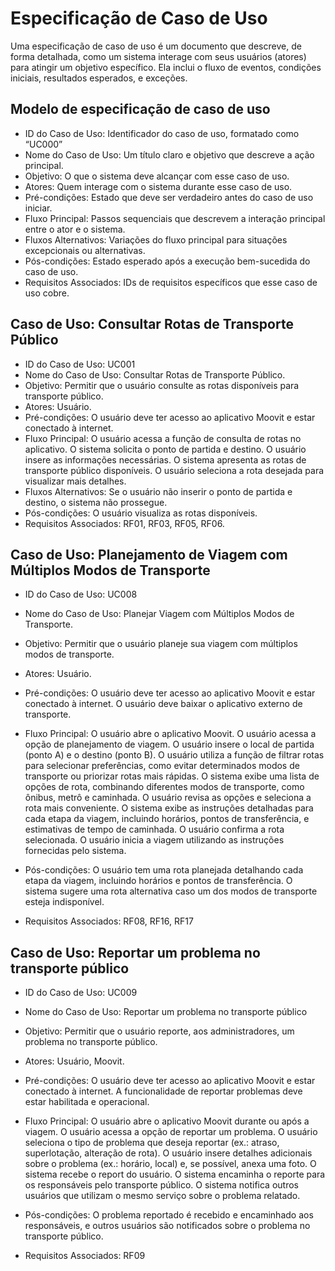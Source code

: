 # Especificação de Caso de Uso
Uma especificação de caso de uso é um documento que descreve, de forma detalhada, como um sistema interage com seus usuários (atores) para atingir um objetivo específico. Ela inclui o fluxo de eventos, condições iniciais, resultados esperados, e exceções.

## Modelo de especificação de caso de uso
- ID do Caso de Uso: Identificador do caso de uso, formatado como “UC000”
- Nome do Caso de Uso: Um título claro e objetivo que descreve a ação principal.
- Objetivo: O que o sistema deve alcançar com esse caso de uso.
- Atores: Quem interage com o sistema durante esse caso de uso.
- Pré-condições: Estado que deve ser verdadeiro antes do caso de uso iniciar.
- Fluxo Principal: Passos sequenciais que descrevem a interação principal entre o ator e o sistema.
- Fluxos Alternativos: Variações do fluxo principal para situações excepcionais ou alternativas.
- Pós-condições: Estado esperado após a execução bem-sucedida do caso de uso.
- Requisitos Associados: IDs de requisitos específicos que esse caso de uso cobre.

## Caso de Uso: Consultar Rotas de Transporte Público
- ID do Caso de Uso: UC001
- Nome do Caso de Uso: Consultar Rotas de Transporte Público.
- Objetivo: Permitir que o usuário consulte as rotas disponíveis para transporte público.
- Atores: Usuário.
- Pré-condições: O usuário deve ter acesso ao aplicativo Moovit e estar conectado à internet.
- Fluxo Principal:
O usuário acessa a função de consulta de rotas no aplicativo.
O sistema solicita o ponto de partida e destino.
O usuário insere as informações necessárias.
O sistema apresenta as rotas de transporte público disponíveis.
O usuário seleciona a rota desejada para visualizar mais detalhes.
- Fluxos Alternativos: Se o usuário não inserir o ponto de partida e destino, o sistema não prossegue.
- Pós-condições: O usuário visualiza as rotas disponíveis.
- Requisitos Associados: RF01, RF03, RF05, RF06.

## Caso de Uso: Planejamento de Viagem com Múltiplos Modos de Transporte
- ID do Caso de Uso: UC008
- Nome do Caso de Uso: Planejar Viagem com Múltiplos Modos de Transporte.
- Objetivo: Permitir que o usuário planeje sua viagem com múltiplos modos de transporte.
- Atores: Usuário.
- Pré-condições: O usuário deve ter acesso ao aplicativo Moovit e estar conectado à internet.
O usuário deve baixar o aplicativo externo de transporte.
- Fluxo Principal:
O usuário abre o aplicativo Moovit.
O usuário acessa a opção de planejamento de viagem.
O usuário insere o local de partida (ponto A) e o destino (ponto B).
O usuário utiliza a função de filtrar rotas para selecionar preferências, como evitar determinados modos de transporte ou priorizar rotas mais rápidas.
O sistema exibe uma lista de opções de rota, combinando diferentes modos de transporte, como ônibus, metrô e caminhada.
O usuário revisa as opções e seleciona a rota mais conveniente.
O sistema exibe as instruções detalhadas para cada etapa da viagem, incluindo horários, pontos de transferência, e estimativas de tempo de caminhada.
O usuário confirma a rota selecionada.
O usuário inicia a viagem utilizando as instruções fornecidas pelo sistema.

- Pós-condições: O usuário tem uma rota planejada detalhando cada etapa da viagem, incluindo horários e pontos de transferência.
O sistema sugere uma rota alternativa caso um dos modos de transporte esteja indisponível.

- Requisitos Associados: RF08, RF16, RF17

## Caso de Uso: Reportar um problema no transporte público
- ID do Caso de Uso: UC009
- Nome do Caso de Uso: Reportar um problema no transporte público
- Objetivo: Permitir que o usuário reporte, aos administradores, um problema no transporte público.
- Atores: Usuário, Moovit.
- Pré-condições: O usuário deve ter acesso ao aplicativo Moovit e estar conectado à internet.
A funcionalidade de reportar problemas deve estar habilitada e operacional.

- Fluxo Principal:
O usuário abre o aplicativo Moovit durante ou após a viagem.
O usuário acessa a opção de reportar um problema.
O usuário seleciona o tipo de problema que deseja reportar (ex.: atraso, superlotação, alteração de rota).
O usuário insere detalhes adicionais sobre o problema (ex.: horário, local) e, se possível, anexa uma foto.
O sistema recebe o report do usuário.
O sistema encaminha o reporte para os responsáveis pelo transporte público.
O sistema notifica outros usuários que utilizam o mesmo serviço sobre o problema relatado.

- Pós-condições: O problema reportado é recebido e encaminhado aos responsáveis, e outros usuários são notificados sobre o problema no transporte público.

- Requisitos Associados: RF09